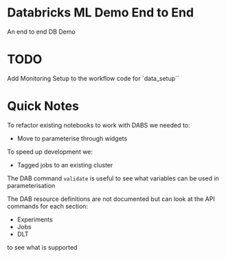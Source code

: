 # Databricks ML Demo End to End

An end to end DB Demo

# TODO

Add Monitoring Setup to the workflow code for `data_setup``

# Quick Notes

To refactor existing notebooks to work with DABS we needed to: 
- Move to parameterise through widgets

To speed up development we:
- Tagged jobs to an existing cluster

The DAB command `validate` is useful to see what variables can be used in parameterisation

The DAB resource definitions are not documented but can look at the API commands for each section:
- Experiments
- Jobs
- DLT

to see what is supported

